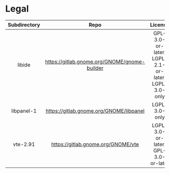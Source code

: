 # Legal
| Subdirectory | Repo                                          | License                                              |
|:------------:|:---------------------------------------------:|:----------------------------------------------------:|
| libide       | https://gitlab.gnome.org/GNOME/gnome-builder  | GPL-3.0-or-later,  LGPL-2.1-or-later, LGPL-3.0-only  |
| libpanel-1   | https://gitlab.gnome.org/GNOME/libpanel       | LGPL-3.0-only                                        |
| vte-2.91     | https://gitlab.gnome.org/GNOME/vte            | LGPL-3.0-or-later, GPL-3.0-or-later                  |
